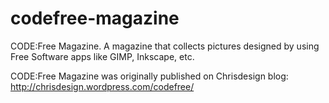 # codefree-magazine
CODE:Free Magazine. A magazine that collects pictures designed by using Free Software apps like GIMP, Inkscape, etc.

CODE:Free Magazine was originally published on Chrisdesign blog: http://chrisdesign.wordpress.com/codefree/
